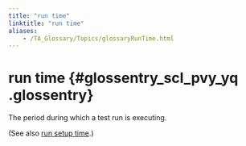 ```yaml
--- 
title: "run time"
linktitle: "run time"
aliases: 
    - /TA_Glossary/Topics/glossaryRunTime.html
---
```

# run time {#glossentry_scl_pvy_yq .glossentry}

The period during which a test run is executing.

\(See also [run setup time](glossaryRunSetupTime.html).\)

